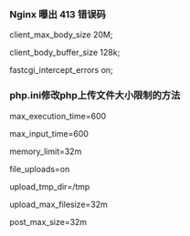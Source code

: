 ### Nginx 曝出 413 错误码

client_max_body_size 20M;

client_body_buffer_size 128k;

fastcgi_intercept_errors on;



### php.ini修改php上传文件大小限制的方法



max_execution_time=600

max_input_time=600

memory_limit=32m

file_uploads=on

upload_tmp_dir=/tmp

upload_max_filesize=32m

post_max_size=32m



